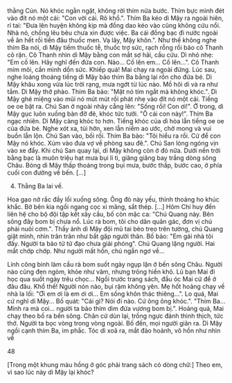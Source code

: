 thằng Cún. Nó khóc ngằn ngặt, không rời thím nửa bước. Thím bực mình đét vào đít nó một cái: "Con vời cái. Rõ khổ.". Thím Ba kéo dì Mậy ra ngoài hiên, rỉ tai: "Đưa lên huyện không kịp mà đồng dao kéo vào cũng không cứu nổi. Nhà nó, chồng lêu bêu chưa xin được việc. Ba cái đồng bạc đi nước ngoài về ăn hết rồi tiền đâu thuốc men. Vạ lây, Mậy khôn.". Như thế không nghe thím Ba nói, dì Mậy tiếm thuốc tễ, thuốc trợ sức, rạch rỗng rồi bảo cô Thanh cõ rặn. Cô Thanh nhìn dì Mậy bằng con mắt sợ hãi, cầu cứu. Dì nhỏ nhẹ: "Em cố lên. Hãy nghĩ đến đứa con. Nào... Cố lên em... Cố lên...". Cô Thanh mím môi, cắn mình dồn sức. Khiếp quá! Mai chạy ra ngoài đứng. Lúc sau, nghe loáng thoáng tiếng dì Mậy bảo thím Ba bằng lại rồn cho đứa bé. Dì Mậy khâu xong vừa lúc trời rạng, mưa ngớt từ lúc nào. Mồ hôi dì và ra như tắm. Dì Mậy thở phào. Thím Ba bảo: "Mặt nó tím ngắt mà không khóc.". Dì Mậy ghé miệng vào mũi nó mút mút rồi phát nhẹ vào đít nó một cái. Tiếng oe oe bật ra. Chú San ở ngoài nhảy cẫng lên: "Sống rồi! Con ơi!". Ở trong, dì Mậy gục luôn xuống bàn đỡ đẻ, khóc tức tưởi. "Ô cái con này!". Thím Ba ngạc nhiên. Dì Mậy càng khóc to hơn. Tiếng khóc của dì hòa lẫn tiếng oe oe của đứa bé. Nghe xót xa, tủi hờn, xen lẫn niềm ao ước, chờ mong và vui buồn lẫn lộn. Chú San vào, bối rối. Thím Ba bảo: "Tôi hiểu ra rồi. Cứ để con Mậy nó khóc. Xúm vào đưa vợ về phòng sau đê.". Chú San lóng ngóng vịn vào xe đẩy. Khi chú San quay lại, dì Mậy không còn ở đó nữa. Dưới nền trời bằng bạc là muôn triệu hạt mưa bụi li ti, giăng giăng bay trắng dòng sông Châu. Bóng dì Mậy thấp thoáng trong bụi mưa, bước thấp, bước cao, ở phía cuối con đường về bến. [...]

4. Thằng Ba lai vế.

Hoa gạo nở rắc đầy lối xuống sông. Ông đò này yếu, thỉnh thoảng ho khúc khắc. Bờ bên kia ngồi ngang cọc xi măng, sắt thép. [...] Hôm Chi huy đến liên hệ cho bộ đội tập kết xây cầu, bố còn mặc ca: "Chú Quang này. Bên sông đây bom bị chưa nổ. Lúc rà bom, tôi cho dân quân gác, đơn vị chú phải nuôi cơm.". Thấy ảnh dì Mậy đội mũ tai bèo treo trên tường, chú Quang giật mình, nhìn trân trân như bắt gặp người thân. Bố bảo: "Em gái nhà tôi đấy. Người ta bảo tử tử đạo chưa giải phóng". Chú Quang lặng người. Hai mắt chớp chớp. Như người mất hồn, chú ngẩn ngơ về...

Lính công binh làm cầu rà bom suốt ngày ngụp lặn ở bến sông Châu. Người nào cũng đen ngòm, khỏe như vâm, nhưng trông hiền khô. Lũ bạn Mai đi học qua suốt ngày trêu chọc... Ngồi trước trang sách, đầu óc Mai cứ để ở đâu đâu. Khổ thế! Người nón nào, bụi rậm không yên. Mẹ hốt hoảng chạy về nhà la lối: "Ơi em ơi là em ơi ơi... Em sống khôn thác thiêng...". Lo quá, Mai cứ nghĩ dì Mậy... Bố quát: "Cái gì? Nói đi nào. Cứ ông ông khóc.". "Thím Ba... Mình ra mà coi... người ta bảo thím dìm đứa vương bom bị.". Hoảng quá, Mai chạy theo bố ra bến sông. Chân cứ dùn lại, trống ngực đánh thình thịch, tức thở. Người ta bọc vòng trong vòng ngoài. Bố đến, mọi người giãn ra. Dì Mậy ngồi cạnh thím Ba, im phắc. Tóc dì xoã ra, mắt đảo hoảnh, vô hồn như nhìn về

48

[Trong một khung màu hồng ở góc phải trang sách có dòng chữ:]
Theo em, vì sao lúc này dì Mậy lại khóc?